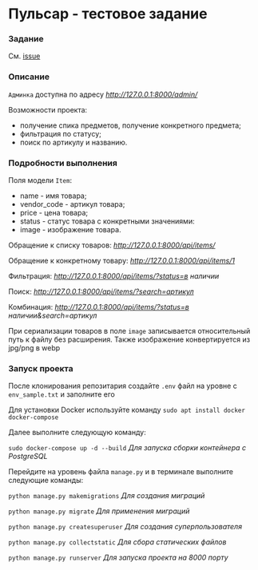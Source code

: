 # Пульсар - тестовое задание


### Задание
См. [issue](https://github.com/vlad397/pulsar_test/issues/1)


### Описание

`Админка` доступна по адресу *http://127.0.0.1:8000/admin/*


Возможности проекта:

- получение спика предметов, получение конкретного предмета;
- фильтрация по статусу;
- поиск по артикулу и названию.


### Подробности выполнения

Поля модели `Item`:
- name - имя товара;
- vendor_code - артикул товара;
- price - цена товара;
- status - статус товара с конкретными значениями:
- image - изображение товара.


Обращение к списку товаров: *http://127.0.0.1:8000/api/items/*

Обращение к конкретному товару: *http://127.0.0.1:8000/api/items/1*

Фильтрация: *http://127.0.0.1:8000/api/items/?status=в наличии*

Поиск: *http://127.0.0.1:8000/api/items/?search=артикул*

Комбинация: *http://127.0.0.1:8000/api/items/?status=в наличии&search=артикул*


При сериализации товаров в поле `image` записывается относительный путь к файлу без расширения. Также изображение
конвертируется из jpg/png в webp


### Запуск проекта
После клонирования репозитария создайте `.env` файл на уровне с `env_sample.txt` и заполните его

Для установки Docker используйте команду `sudo apt install docker docker-compose`

Далее выполните следующую команду:

`sudo docker-compose up -d --build` *Для запуска сборки контейнера с PostgreSQL*

Перейдите на уровень файла `manage.py` и в терминале выполните следующие команды:

`python manage.py makemigrations` *Для создания миграций*

`python manage.py migrate` *Для применения миграций*

`python manage.py createsuperuser` *Для создания суперпользователя*

`python manage.py collectstatic` *Для сбора статических файлов*

`python manage.py runserver` *Для запуска проекта на 8000 порту*
